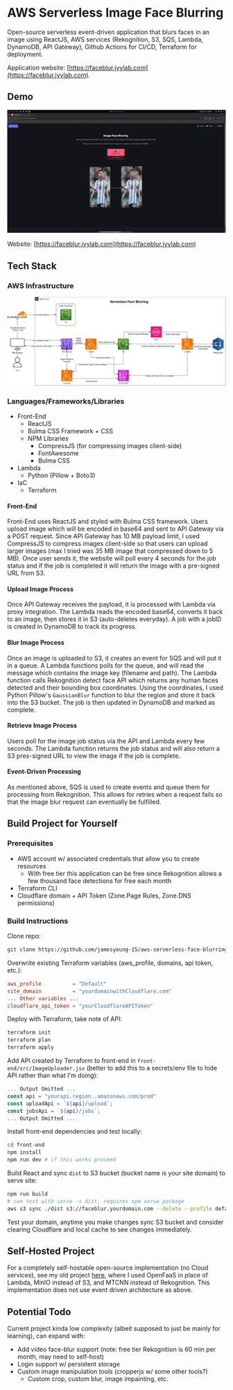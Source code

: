 # AWS Serverless Image Face Blurring

Open-source serverless event-driven application that blurs faces in an image using ReactJS, AWS services (Rekognition, S3, SQS, Lambda, DynamoDB, API Gateway), Github Actions for CI/CD, Terraform for deployment.

Application website: [https://faceblur.jyylab.com](https://faceblur.jyylab.com).

## Demo

![Website Blurring Demo](./media/face-blur-demo.gif)

Website: [https://faceblur.jyylab.com](https://faceblur.jyylab.com)

## Tech Stack

### AWS Infrastructure

![Diagram](./media/Diagram.drawio.png)

### Languages/Frameworks/Libraries

- Front-End
  - ReactJS
  - Bulma CSS Framework + CSS
  - NPM Libraries
    - CompressJS (for compressing images client-side)
    - FontAwesome
    - Bulma CSS
- Lambda
  - Python (Pillow + Boto3)
- IaC
  - Terraform

#### Front-End

Front-End uses ReactJS and styled with Bulma CSS framework. Users upload image which will be encoded in base64 and sent to API Gateway via a POST request. Since API Gateway has 10 MB payload limit, I used CompressJS to compress images client-side so that users can upload larger images (max I tried was 35 MB image that compressed down to 5 MB). Once user sends it, the website will poll every 4 seconds for the job status and if the job is completed it will return the image with a pre-signed URL from S3.

#### Upload Image Process

Once API Gateway receives the payload, it is processed with Lambda via proxy integration. The Lambda reads the encoded base64, converts it back to an image, then stores it in S3 (auto-deletes everyday). A job with a jobID is created in DynamoDB to track its progress.

#### Blur Image Process

Once an image is uploaded to S3, it creates an event for SQS and will put it in a queue. A Lambda functions polls for the queue, and will read the message which contains the image key (filename and path). The Lambda function calls Rekognition detect face API which returns any human faces detected and their bounding box coordinates. Using the coordinates, I used Python Pillow's `GaussianBlur` function to blur the region and store it back into the S3 bucket. The job is then updated in DynamoDB and marked as complete.

#### Retrieve Image Process

Users poll for the image job status via the API and Lambda every few seconds. The Lambda function returns the job status and will also return a S3 pres-signed URL to view the image if the job is complete.

#### Event-Driven Processing

As mentioned above, SQS is used to create events and queue them for processing from Rekognition. This allows for retries when a request fails so that the image blur request can eventually be fulfilled.

## Build Project for Yourself

### Prerequisites

- AWS account w/ associated credentials that allow you to create resources
  - With free tier this application can be free since Rekognition allows a few thousand face detections for free each month
- Terraform CLI
- Cloudflare domain + API Token (Zone.Page Rules, Zone.DNS permissions)

### Build Instructions

Clone repo:

``` bash
git clone https://github.com/jamesyoung-15/aws-serverless-face-blurring
```

Overwrite existing Terraform variables (aws_profile, domains, api token, etc.):

``` conf
aws_profile          = "Default"
site_domain          = "yourdomainwithCloudflare.com"
... Other variables ...
cloudflare_api_token = "yourCloudflareAPIToken"
```

Deploy with Terraform, take note of API:

``` bash
terraform init
terraform plan
terraform apply
```

Add API created by Terraform to front-end in `front-end/src/ImageUploader.jsx` (better to add this to a secrets/env file to hide API rather than what I'm doing):

``` js
... Output Omitted ...
const api = "yourapi.region..amazonaws.com/prod"
const uploadApi = `${api}/upload`;
const jobsApi = `${api}/jobs`;
... Output Omitted ...
```

Install front-end dependencies and test locally:

``` bash
cd front-end
npm install
npm run dev # if this works proceed
```

Build React and sync `dist` to S3 bucket (bucket name is your site domain) to serve site:

``` bash
npm run build
# can test with serve -s dist, requires npm serve package
aws s3 sync ./dist s3://faceblur.yourdomain.com --delete --profile default
```

Test your domain, anytime you make changes sync S3 bucket and consider clearing Cloudflare and local cache to see changes immediately.

## Self-Hosted Project

For a completely self-hostable open-source implementation (no Cloud services), see my old project [here](https://github.com/jamesyoung-15/serverless-face-blurring), where I used OpenFaaS in place of Lambda, MinIO instead of S3, and MTCNN instead of Rekognition. This implementation does not use event driven architecture as above.

## Potential Todo

Current project kinda low complexity (albeit supposed to just be mainly for learning), can expand with:

- Add video face-blur support (note: free tier Rekognition is 60 min per month, may need to self-host)
- Login support w/ persistent storage
- Custom image manipulation tools (cropperjs w/ some other tools?)
  - Custom crop, custom blur, image impainting, etc.
